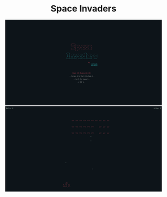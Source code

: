 <div align="center">

# Space Invaders
<img src="https://github.com/SerhiiRI/Space-Invaders/blob/master/space-invaders-menu.png">
<img src="https://github.com/SerhiiRI/Space-Invaders/blob/master/space-invaders-game.png">
</div>
